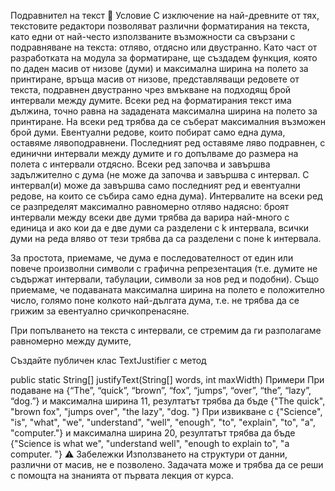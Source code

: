 Подравнител на текст 📄
Условие
С изключение на най-древните от тях, текстовите редактори позволяват различни форматирания на текста, като едни от най-често използваните възможности са свързани с подравняване на текста: отляво, отдясно или двустранно. Като част от разработката на модула за форматиране, ще създадем функция, която по даден масив от низове (думи) и максимална ширина на полето за принтиране, връща масив от низове, представляващи редовете от текста, подравнен двустранно чрез вмъкване на подходящ брой интервали между думите. Всеки ред на форматирания текст има дължина, точно равна на зададената максимална ширина на полето за принтиране. На всеки ред трябва да се съберат максималния възможен брой думи. Евентуални редове, които побират само една дума, оставяме лявоподравнени. Последният ред оставяме ляво подравнен, с единични интервали между думите и го допълваме до размера на полета с интервали отдясно. Всеки ред започва и завършва задължително с дума (не може да започва и завършва с интервал. С интервал(и) може да завършва само последният ред и евентуални редове, на които се събира само една дума). Интервалите на всеки ред се разпределят максимално равномерно отляво надясно: броят интервали между всеки две думи трябва да варира най-много с единица и ако кои да е две думи са разделени с k интервала, всички думи на реда вляво от тези трябва да са разделени с поне k интервала.

За простота, приемаме, че дума е последователност от един или повече произволни символи с графична репрезентация (т.е. думите не съдържат интервали, табулации, символи за нов ред и подобни). Също приемаме, че подаваната максимална ширина на полето е положително число, голямо поне колкото най-дългата дума, т.е. не трябва да се грижим за евентуално сричкопренасяне.

При попълването на текста с интервали, се стремим да ги разполагаме равномерно между думите,

Създайте публичен клас TextJustifier с метод

public static String[] justifyText(String[] words, int maxWidth)
Примери
При подаване на {“The”, “quick”, “brown”, “fox”, “jumps”, “over”, “the”, “lazy”, “dog.”} и максимална ширина 11, резултатът трябва да бъде
{"The   quick",
 "brown   fox",
 "jumps  over",
 "the    lazy",
 "dog.       "}
При извикване с {"Science", "is", "what", "we", "understand", "well", "enough", "to", "explain", "to", "a", "computer."} и максимална ширина 20, резултатът трябва да бъде
{"Science  is  what we",
 "understand      well",
 "enough to explain to",
 "a computer.         "}
⚠️ Забележки
Използването на структури от данни, различни от масив, не е позволено. Задачата може и трябва да се реши с помощта на знанията от първата лекция от курса.
